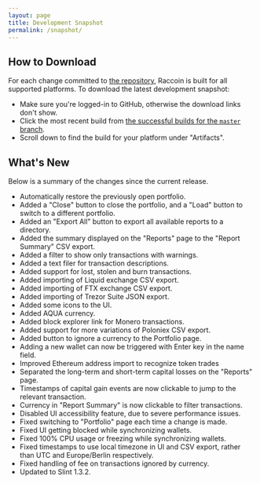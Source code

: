 ```yaml
---
layout: page
title: Development Snapshot
permalink: /snapshot/
---
```


## How to Download

For each change committed to [the repository](https://github.com/bjorn/raccoin), Raccoin is built for all supported platforms. To download the latest development snapshot:

* Make sure you're logged-in to GitHub, otherwise the download links don't show.
* Click the most recent build from [the successful builds for the `master` branch](https://github.com/bjorn/raccoin/actions/workflows/rust.yml?query=branch%3Amaster+is%3Asuccess).
* Scroll down to find the build for your platform under "Artifacts".

## What's New

Below is a summary of the changes since the current release.

* Automatically restore the previously open portfolio.
* Added a "Close" button to close the portfolio, and a "Load" button to switch to a different portfolio.
* Added an "Export All" button to export all available reports to a directory.
* Added the summary displayed on the "Reports" page to the "Report Summary" CSV export.
* Added a filter to show only transactions with warnings.
* Added a text filer for transaction descriptions.
* Added support for lost, stolen and burn transactions.
* Added importing of Liquid exchange CSV export.
* Added importing of FTX exchange CSV export.
* Added importing of Trezor Suite JSON export.
* Added some icons to the UI.
* Added AQUA currency.
* Added block explorer link for Monero transactions.
* Added support for more variations of Poloniex CSV export.
* Added button to ignore a currency to the Portfolio page.
* Adding a new wallet can now be triggered with Enter key in the name field.
* Improved Ethereum address import to recognize token trades
* Separated the long-term and short-term capital losses on the "Reports" page.
* Timestamps of capital gain events are now clickable to jump to the relevant transaction.
* Currency in "Report Summary" is now clickable to filter transactions.
* Disabled UI accessibility feature, due to severe performance issues.
* Fixed switching to "Portfolio" page each time a change is made.
* Fixed UI getting blocked while synchronizing wallets.
* Fixed 100% CPU usage or freezing while synchronizing wallets.
* Fixed timestamps to use local timezone in UI and CSV export, rather than UTC and Europe/Berlin respectively.
* Fixed handling of fee on transactions ignored by currency.
* Updated to Slint 1.3.2.
